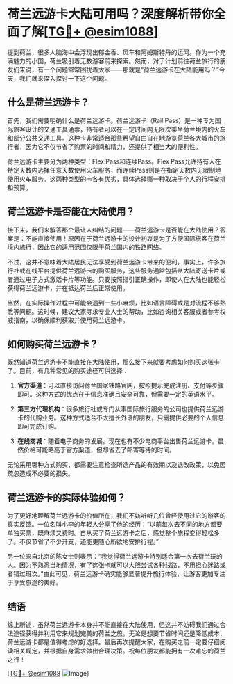 # 荷兰远游卡大陆可用吗？深度解析带你全面了解[[TG💪+ @esim1088](https://t.me/s/esim1088)]

提到荷兰，很多人脑海中会浮现出郁金香、风车和阿姆斯特丹的运河。作为一个充满魅力的小国，荷兰吸引着无数游客前来探索。然而，对于计划前往荷兰旅行的朋友们来说，有一个问题常常困扰着大家——那就是“荷兰远游卡在大陆能用吗？”今天，我们就来深入探讨一下这个问题。

## 什么是荷兰远游卡？

首先，我们需要明确什么是荷兰远游卡。荷兰远游卡（Rail Pass）是一种专为国际旅客设计的交通工具通票，持有者可以在一定时间内无限次乘坐荷兰境内的火车和部分公共交通工具。这种卡非常适合那些希望自由自在地游览荷兰各大城市的旅行者，因为它不仅节省了购票的时间和精力，还提供了相当大的便利性。

荷兰远游卡主要分为两种类型：Flex Pass和连续Pass。Flex Pass允许持有人在特定天数内选择任意天数使用火车服务，而连续Pass则是在指定天数内无限制地使用火车服务。这两种类型的卡各有优劣，具体选择哪一种取决于个人的行程安排和预算。

## 荷兰远游卡是否能在大陆使用？

接下来，我们来解答那个最让人纠结的问题——荷兰远游卡是否能在大陆使用？答案是：不能直接使用！原因在于荷兰远游卡的设计初衷是为了方便国际旅客在荷兰境内旅行，因此它的适用范围仅限于荷兰国内的铁路网络。

不过，这并不意味着大陆居民无法享受到荷兰远游卡带来的便利。事实上，许多旅行社或在线平台提供荷兰远游卡的购买服务，这些服务通常包括从大陆寄送卡片或者通过电子方式激活卡片等功能。只要按照指引正确操作，即使人在大陆也能轻松获得荷兰远游卡，并在抵达荷兰后正常使用。

当然，在实际操作过程中可能会遇到一些小麻烦，比如语言障碍或是对流程不够熟悉等问题。这时候，建议大家寻求专业人士的帮助，比如咨询相关客服或者参考权威指南，以确保顺利获取并使用荷兰远游卡。

## 如何购买荷兰远游卡？

既然知道荷兰远游卡不能直接在大陆使用，那么接下来就要考虑如何购买这张卡了。目前，有几种常见的购买途径可供选择：

1. **官方渠道**：可以直接访问荷兰国家铁路官网，按照提示完成注册、支付等步骤即可。这种方式的优点在于信息准确且安全可靠，但需要一定的英语水平。
   
2. **第三方代理机构**：很多旅行社或专门从事国际旅行服务的公司也提供荷兰远游卡的代购业务。这种方式适合不太擅长外语的朋友，只需提供必要的个人信息即可完成订购。

3. **在线商城**：随着电子商务的发展，现在也有不少电商平台出售荷兰远游卡。虽然价格可能略高于官方渠道，但却省去了邮寄等待的时间。

无论采用哪种方式购买，都需要注意检查所选产品的有效期以及退改政策，以免因疏忽造成不必要的损失。

## 荷兰远游卡的实际体验如何？

为了更好地理解荷兰远游卡的价值所在，我们不妨听听几位曾经使用过它的游客的真实反馈。一位名叫小李的年轻人分享了他的经历：“以前每次去不同的地方都要单独买票，既麻烦又费时。自从买了荷兰远游卡之后，感觉整个旅程变得轻松多了。不仅节省了不少开支，还能更随心所欲地安排行程。”

另一位来自北京的陈女士则表示：“我觉得荷兰远游卡特别适合第一次去荷兰玩的人。因为不熟悉当地情况，有了这张卡就可以大胆尝试各种线路，不用担心迷路或者错过班次。”由此可见，荷兰远游卡确实能够显著提升旅行体验，让游客更加专注于享受旅途的美好。

## 结语

综上所述，虽然荷兰远游卡本身并不能直接在大陆使用，但这并不妨碍我们通过合法途径获得并利用它来规划完美的荷兰之旅。无论是想要节省时间还是降低成本，荷兰远游卡都是值得考虑的好选择。最后再次提醒大家，在购买之前一定要仔细阅读相关规定，并根据自身需求做出合理决策。祝每位朋友都能拥有一次难忘的荷兰之行！

[[TG💪+ @esim1088](https://t.me/s/esim1088) ![Image](https://i.postimg.cc/4NQfJmqS/Snipaste-2025-05-13-00-14-12.png)]